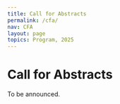 ```yaml
---
title: Call for Abstracts
permalink: /cfa/
nav: CFA
layout: page
topics: Program, 2025
---
```


# Call for Abstracts

To be announced.

